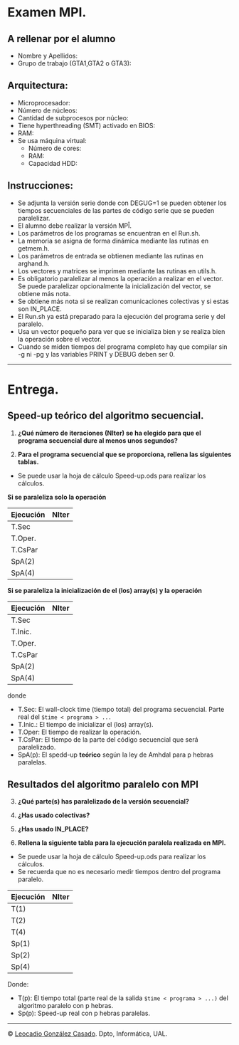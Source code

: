 # Examen MPI.

## A rellenar por el alumno
  * Nombre y Apellidos: 
  * Grupo de trabajo (GTA1,GTA2 o GTA3):

## Arquitectura: 
  * Microprocesador:
  * Número de núcleos:
  * Cantidad de subprocesos por núcleo:
  * Tiene hyperthreading (SMT) activado en BIOS:
  * RAM:
  * Se usa máquina virtual:
    - Número de cores:
    - RAM: 
    - Capacidad HDD: 


## Instrucciones:
  * Se adjunta la versión serie donde con DEGUG=1 se pueden obtener los tiempos secuenciales de las partes de código serie  que se pueden paralelizar. 
  * El alumno debe realizar la versión MPÎ.
  * Los parámetros de los programas se encuentran en el Run.sh.
  * La memoria se asigna de forma dinámica mediante las rutinas en getmem.h.
  * Los parámetros de entrada se obtienen mediante las rutinas en arghand.h.
  * Los vectores y matrices se imprimen mediante las rutinas en utils.h.
  * Es obligatorio paralelizar al menos la operación a realizar en el vector. Se puede paralelizar opcionalmente la inicialización del vector, se obtiene más nota.
  * Se obtiene más nota si se realizan comunicaciones colectivas y si estas son IN\_PLACE.
  * El Run.sh ya está preparado para la ejecución del programa serie y del paralelo.
  * Usa un vector pequeño para ver que se inicializa bien y se realiza bien la operación sobre el vector.
  * Cuando se miden tiempos del programa completo hay que compilar sin -g ni -pg y las variables PRINT y DEBUG deben ser 0.

- - - 

# Entrega.

## Speed-up teórico del algoritmo secuencial.

1. **¿Qué número de iteraciones (NIter) se ha elegido para que el programa secuencial dure al menos unos segundos?**

2. **Para el programa secuencial que se proporciona, rellena las siguientes tablas.**
* Se puede usar la hoja de cálculo Speed-up.ods para realizar los cálculos.


 **Si se paraleliza solo la operación** 

| Ejecución   |     NIter      | 
| ----------- | -------------- |
|T.Sec        |                |
|T.Oper.      |                | 
|T.CsPar      |                |
|SpA(2)       |                |
|SpA(4)       |                |

**Si se paraleliza la inicialización de el (los) array(s) y la operación** 

| Ejecución   |     NIter      | 
| ----------- | -------------- |
|T.Sec        |                |
|T.Inic.      |                |
|T.Oper.      |                | 
|T.CsPar      |                |
|SpA(2)       |                |
|SpA(4)       |                |



donde
* T.Sec: El wall-clock time (tiempo total) del programa secuencial. Parte real del `$time < programa > ... `
* T.Inic.: El tiempo de inicializar el (los) array(s).
* T.Oper: El tiempo de realizar la operación.
* T.CsPar: El tiempo de la parte del código secuencial que será paralelizado. 
* SpA(p): El spedd-up **teórico** según la ley de Amhdal para p hebras paralelas.


## Resultados del algoritmo paralelo con MPI

3. **¿Qué parte(s) has paralelizado de la versión secuencial?**

4. **¿Has usado colectivas?**

5. **¿Has usado IN_PLACE?**

5. **Rellena la siguiente tabla para la ejecución paralela realizada en MPI.**
* Se puede usar la hoja de cálculo Speed-up.ods para realizar los cálculos.
* Se recuerda que no es necesario medir tiempos dentro del programa paralelo.

| Ejecución   |    NIter       | 
| ----------- | -------------- |
|T(1)         |                |
|T(2)         |                |
|T(4)         |                |
|Sp(1)        |                |
|Sp(2)        |                |
|Sp(4)        |                |

Donde: 
* T(p): El tiempo total (parte real de la salida `$time < programa > ...)` del algoritmo paralelo con p hebras.
* Sp(p): Speed-up real con p hebras paralelas.

- - -

&copy; [Leocadio González Casado](https://sites.google.com/ual.es/leo). Dpto, Informática, UAL.
